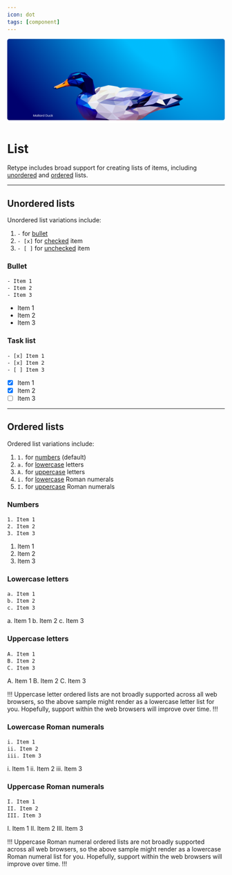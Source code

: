 ```yaml
---
icon: dot
tags: [component]
---
```

![](/static/headers/header-28.png)

# List

Retype includes broad support for creating lists of items, including [unordered](#unordered-lists) and [ordered](#ordered-lists) lists.

---

## Unordered lists

Unordered list variations include:

1. `-` for [bullet](#bullet)
2. `- [x]` for [checked](#task-list) item
3. `- [ ]` for [unchecked](#task-list) item

### Bullet

``` Sample unordered list
- Item 1
- Item 2
- Item 3
```

- Item 1
- Item 2
- Item 3

### Task list

``` Sample task list with checked and unchecked items
- [x] Item 1
- [x] Item 2
- [ ] Item 3
```

- [x] Item 1
- [x] Item 2
- [ ] Item 3

---

## Ordered lists

Ordered list variations include:

1. `1.` for [numbers](#numbers) (default)
2. `a.` for [lowercase](#lowercase-letters) letters
3. `A.` for [uppercase](#uppercase-letters) letters
4. `i.` for [lowercase](#lowercase-roman-numerals) Roman numerals
5. `I.` for [uppercase](#uppercase-roman-numerals) Roman numerals

### Numbers

``` Sample ordered list
1. Item 1
2. Item 2
3. Item 3
```

1. Item 1
2. Item 2
3. Item 3

### Lowercase letters

``` Sample for lowercase letter list
a. Item 1
b. Item 2
c. Item 3
```

a. Item 1
b. Item 2
c. Item 3

### Uppercase letters

``` Sample for uppercase letter list
A. Item 1
B. Item 2
C. Item 3
```

A. Item 1
B. Item 2
C. Item 3

!!!
Uppercase letter ordered lists are not broadly supported across all web browsers, so the above sample might render as a lowercase letter list for you. Hopefully, support within the web browsers will improve over time.
!!!

### Lowercase Roman numerals

``` Sample for lowercase Roman numeral list
i. Item 1
ii. Item 2
iii. Item 3
```

i. Item 1
ii. Item 2
iii. Item 3

### Uppercase Roman numerals

``` Sample for uppercase Roman numeral list
I. Item 1
II. Item 2
III. Item 3
```

I. Item 1
II. Item 2
III. Item 3

!!!
Uppercase Roman numeral ordered lists are not broadly supported across all web browsers, so the above sample might render as a lowercase Roman numeral list for you. Hopefully, support within the web browsers will improve over time.
!!!